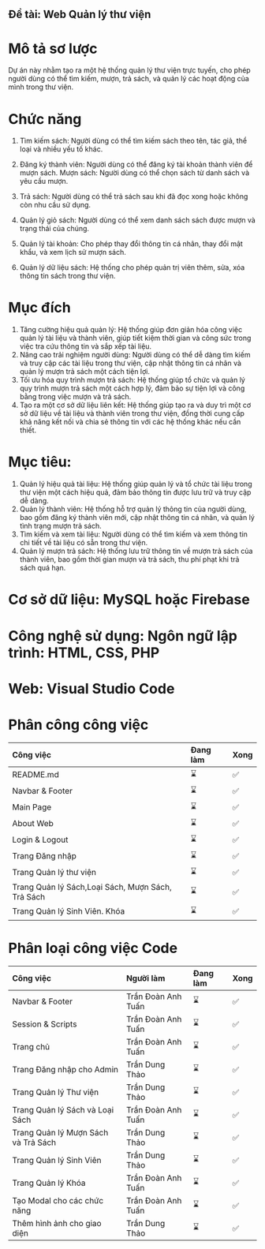 ## Đề tài: Web Quản lý thư viện
# Mô tả sơ lược
Dự án này nhằm tạo ra một hệ thống quản lý thư viện trực tuyến, cho phép người dùng có thể tìm kiếm, mượn, trả sách, và quản lý các hoạt động của mình trong thư viện. 
# Chức năng
1. Tìm kiếm sách: Người dùng có thể tìm kiếm sách theo tên, tác giả, thể loại và nhiều yếu tố khác.

2. Đăng ký thành viên: Người dùng có thể đăng ký tài khoản thành viên để mượn sách. Mượn sách: Người dùng có thể chọn sách từ danh sách và yêu cầu mượn.

3. Trả sách: Người dùng có thể trả sách sau khi đã đọc xong hoặc không còn nhu cầu sử dụng.

4. Quản lý giỏ sách: Người dùng có thể xem danh sách sách được mượn và trạng thái của chúng.
  
5. Quản lý tài khoản: Cho phép thay đổi thông tin cá nhân, thay đổi mật khẩu, và xem lịch sử mượn sách.

6. Quản lý dữ liệu sách: Hệ thống cho phép quản trị viên thêm, sửa, xóa thông tin sách trong thư viện. 

# Mục đích
1. Tăng cường hiệu quả quản lý: Hệ thống giúp đơn giản hóa công việc quản lý tài liệu và thành viên, giúp tiết kiệm thời gian và công sức trong việc tra cứu thông tin và sắp xếp tài liệu. 
2. Nâng cao trải nghiệm người dùng: Người dùng có thể dễ dàng tìm kiếm và truy cập các tài liệu trong thư viện, cập nhật thông tin cá nhân và quản lý mượn trả sách một cách tiện lợi. 
3. Tối ưu hóa quy trình mượn trả sách: Hệ thống giúp tổ chức và quản lý quy trình mượn trả sách một cách hợp lý, đảm bảo sự tiện lợi và công bằng trong việc mượn và trả sách. 
4. Tạo ra một cơ sở dữ liệu liên kết: Hệ thống giúp tạo ra và duy trì một cơ sở dữ liệu về tài liệu và thành viên trong thư viện, đồng thời cung cấp khả năng kết nối và chia sẻ thông tin với các hệ thống khác nếu cần thiết.
# Mục tiêu: 
1. Quản lý hiệu quả tài liệu: Hệ thống giúp quản lý và tổ chức tài liệu trong thư viện một cách hiệu quả, đảm bảo thông tin được lưu trữ và truy cập dễ dàng. 
2. Quản lý thành viên: Hệ thống hỗ trợ quản lý thông tin của người dùng, bao gồm đăng ký thành viên mới, cập nhật thông tin cá nhân, và quản lý tình trạng mượn trả sách. 
3. Tìm kiếm và xem tài liệu: Người dùng có thể tìm kiếm và xem thông tin chi tiết về tài liệu có sẵn trong thư viện. 
4. Quản lý mượn trả sách: Hệ thống lưu trữ thông tin về mượn trả sách của thành viên, bao gồm thời gian mượn và trả sách, thu phí phạt khi trả sách quá hạn. 
# Cơ sở dữ liệu: MySQL hoặc Firebase

# Công nghệ sử dụng: Ngôn ngữ lập trình: HTML, CSS, PHP

# Web: Visual Studio Code

# Phân công công việc
|Công việc| Đang làm | Xong |
|:--|:---------|:-----|
|README.md|:hourglass: | :white_check_mark: |
|Navbar & Footer|:hourglass: | ✅|
|Main Page|:hourglass: | ✅|
|About Web|:hourglass: | ✅|
|Login & Logout|:hourglass: | ✅|
|Trang Đăng nhập|:hourglass: | ✅|
|Trang Quản lý thư viện|:hourglass: | ✅|
|Trang Quản lý Sách,Loại Sách, Mượn Sách, Trả Sách|:hourglass: | ✅|
|Trang Quản lý Sinh Viên. Khóa|:hourglass: | ✅|
# Phân loại công việc Code
|Công việc| Người làm | Đang làm | Xong |
|:--|:---------|:-----|:-----|
|Navbar & Footer| Trần Đoàn Anh Tuấn|:hourglass: | ✅|
|Session & Scripts| Trần Đoàn Anh Tuấn|:hourglass: | ✅|
|Trang chủ| Trần Đoàn Anh Tuấn|:hourglass: | ✅|
|Trang Đăng nhập cho Admin| Trần Dung Thảo|:hourglass: | ✅|
|Trang Quản lý Thư viện| Trần Dung Thảo|:hourglass: | ✅|
|Trang Quản lý Sách và Loại Sách| Trần Đoàn Anh Tuấn|:hourglass: | ✅|
|Trang Quản lý Mượn Sách và Trả Sách| Trần Dung Thảo|:hourglass: | ✅|
|Trang Quản lý Sinh Viên| Trần Dung Thảo|:hourglass: | ✅|
|Trang Quản lý Khóa| Trần Đoàn Anh Tuấn|:hourglass: | ✅|
|Tạo Modal cho các chức năng| Trần Đoàn Anh Tuấn|:hourglass: | ✅|
|Thêm hình ảnh cho giao diện| Trần Dung Thảo|:hourglass: | ✅|

